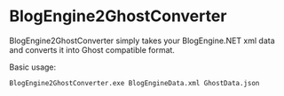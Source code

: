 # BlogEngine2GhostConverter

BlogEngine2GhostConverter simply takes your BlogEngine.NET xml data and converts it into Ghost compatible format.

Basic usage:

`BlogEngine2GhostConverter.exe BlogEngineData.xml GhostData.json`

